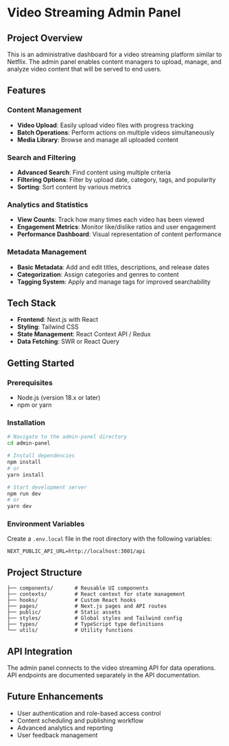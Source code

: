 # Video Streaming Admin Panel

## Project Overview
This is an administrative dashboard for a video streaming platform similar to Netflix. The admin panel enables content managers to upload, manage, and analyze video content that will be served to end users.

## Features

### Content Management
- **Video Upload**: Easily upload video files with progress tracking
- **Batch Operations**: Perform actions on multiple videos simultaneously
- **Media Library**: Browse and manage all uploaded content

### Search and Filtering
- **Advanced Search**: Find content using multiple criteria
- **Filtering Options**: Filter by upload date, category, tags, and popularity
- **Sorting**: Sort content by various metrics

### Analytics and Statistics
- **View Counts**: Track how many times each video has been viewed
- **Engagement Metrics**: Monitor like/dislike ratios and user engagement
- **Performance Dashboard**: Visual representation of content performance

### Metadata Management
- **Basic Metadata**: Add and edit titles, descriptions, and release dates
- **Categorization**: Assign categories and genres to content
- **Tagging System**: Apply and manage tags for improved searchability

## Tech Stack
- **Frontend**: Next.js with React
- **Styling**: Tailwind CSS
- **State Management**: React Context API / Redux
- **Data Fetching**: SWR or React Query

## Getting Started

### Prerequisites
- Node.js (version 18.x or later)
- npm or yarn

### Installation
```bash
# Navigate to the admin-panel directory
cd admin-panel

# Install dependencies
npm install
# or
yarn install

# Start development server
npm run dev
# or
yarn dev
```

### Environment Variables
Create a `.env.local` file in the root directory with the following variables:
```
NEXT_PUBLIC_API_URL=http://localhost:3001/api
```

## Project Structure
```
├── components/       # Reusable UI components
├── contexts/         # React context for state management
├── hooks/            # Custom React hooks
├── pages/            # Next.js pages and API routes
├── public/           # Static assets
├── styles/           # Global styles and Tailwind config
├── types/            # TypeScript type definitions
└── utils/            # Utility functions
```

## API Integration
The admin panel connects to the video streaming API for data operations. API endpoints are documented separately in the API documentation.

## Future Enhancements
- User authentication and role-based access control
- Content scheduling and publishing workflow
- Advanced analytics and reporting
- User feedback management
